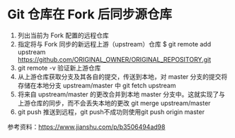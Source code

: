 # Git 仓库在 Fork 后同步源仓库
1. 列出当前为 Fork 配置的远程仓库
2. 指定将与 Fork 同步的新远程上游（upstream）仓库
  $ git remote add upstream https://github.com/ORIGINAL_OWNER/ORIGINAL_REPOSITORY.git
3. git remote -v 验证新上游仓库
4. 从上游仓库获取分支及其各自的提交，传送到本地，对 master 分支的提交将存储在本地分支 upstream/master 中
    git fetch upstream
5. 将来自 upstream/master 的更改合并到本地 master 分支中。这就实现了与上游仓库的同步，而不会丢失本地的更改
    git merge upstream/master
6. git push 推送到远程，git push不成功则使用git push origin master

参考资料：https://www.jianshu.com/p/b3506494ad98